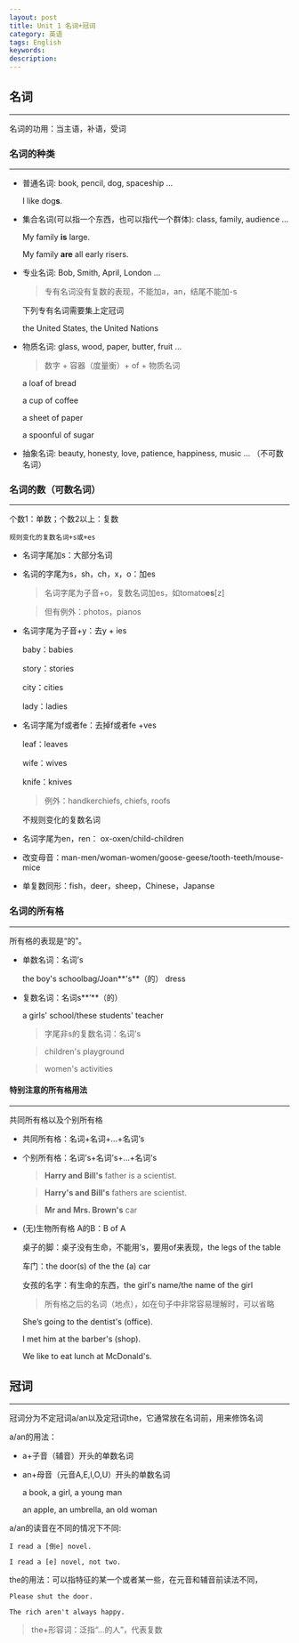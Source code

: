 ```yaml
---
layout: post
title: Unit 1 名词+冠词
category: 英语
tags: English
keywords: 
description: 
---
```


## 名词 

----------


名词的功用：当主语，补语，受词

### 名词的种类 ##
----------

- 普通名词: book, pencil, dog, spaceship ...

	I like dog**s**.

- 集合名词(可以指一个东西，也可以指代一个群体): class, family, audience ...

	My family **is** large.

	My family **are** all early risers.	 

- 专业名词: Bob, Smith, April, London ...

	>专有名词没有复数的表现，不能加a，an，结尾不能加-s

	下列专有名词需要集上定冠词
	
	the United States, the United Nations 
	
- 物质名词: glass, wood, paper, butter, fruit ...
	
 	>数字 + 容器（度量衡）+ of + 物质名词

 	a loaf of bread
	
 	a cup of coffee

 	a sheet of paper

 	a spoonful of sugar

- 抽象名词: beauty, honesty, love, patience, happiness, music ... （不可数名词）


### 名词的数（可数名词）
----------

个数1：单数；个数2以上：复数

	规则变化的复数名词+s或+es

- 名词字尾加s：大部分名词

- 名词的字尾为s，sh，ch，x，o：加es

	>名词字尾为子音+o，复数名词加es，如tomato**es**[z]

	>但有例外：photos，pianos

- 名词字尾为子音+y：去y + ies

 	baby：babies

 	story：stories

 	city：cities

 	lady：ladies

- 名词字尾为f或者fe：去掉f或者fe +ves

 	leaf：leaves
	
 	wife：wives

 	knife：knives
	
	>例外：handkerchiefs, chiefs, roofs

	不规则变化的复数名词

- 名词字尾为en，ren： ox-oxen/child-children
- 改变母音：man-men/woman-women/goose-geese/tooth-teeth/mouse-mice
- 单复数同形：fish，deer，sheep，Chinese，Japanse

### 名词的所有格 
----------

所有格的表现是“的”。

- 单数名词：名词’s

	the boy's schoolbag/Joan**'s**（的） dress

- 复数名词：名词s**’**（的）

 	a girls' school/these students' teacher

	>字尾非s的复数名词：名词’s
	
	>children's playground
	
	>women's activities

#### 特别注意的所有格用法
----------

共同所有格以及个别所有格

- 共同所有格：名词+名词+...+名词’s

- 个别所有格：名词’s+名词’s+...+名词’s

	>**Harry and Bill's** father is a scientist.
	
	>**Harry's and Bill's** fathers are scientist.
	
	>**Mr and Mrs. Brown's** car

- (无)生物所有格 A的B：B of A

 	桌子的脚：桌子没有生命，不能用’s，要用of来表现，the legs of the table

 	车门：the door(s) of the the (a) car

 	女孩的名字：有生命的东西，the girl's name/the name of the girl

	>所有格之后的名词（地点），如在句子中非常容易理解时，可以省略 

 	She’s going to the dentist's (office).

 	I met him at the barber's (shop).

 	We like to eat lunch at McDonald's.


## 冠词
----------

冠词分为不定冠词a/an以及定冠词the，它通常放在名词前，用来修饰名词

a/an的用法：

- a+子音（辅音）开头的单数名词

- an+母音（元音A,E,I,O,U）开头的单数名词

 	a book, a girl, a young man

 	an apple, an umbrella, an old woman

a/an的读音在不同的情况下不同:
	
 	I read a [倒e] novel.

 	I read a [e] novel, not two.

the的用法：可以指特征的某一个或者某一些，在元音和辅音前读法不同，

 	Please shut the door.

 	The rich aren't always happy.

>the+形容词：泛指“...的人”，代表复数




